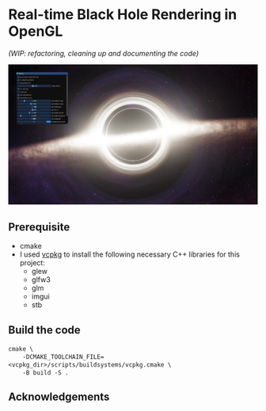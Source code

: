 # Real-time Black Hole Rendering in OpenGL

_(WIP: refactoring, cleaning up and documenting the code)_

![Screenshot](docs/screenshot.jpg)

## Prerequisite

- cmake
- I used [vcpkg](https://github.com/microsoft/vcpkg) to install the following necessary C++ libraries for this project:
  - glew
  - glfw3
  - glm
  - imgui
  - stb

## Build the code

```
cmake \
    -DCMAKE_TOOLCHAIN_FILE=<vcpkg_dir>/scripts/buildsystems/vcpkg.cmake \
    -B build -S .
```

## Acknowledgements
